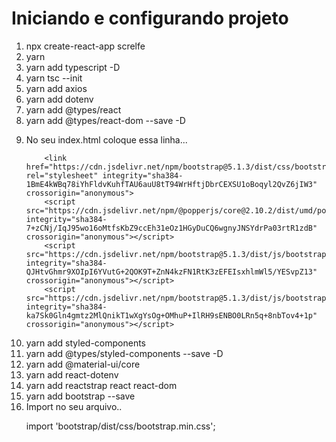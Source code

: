 # Iniciando e configurando projeto 

<ol>
    <li>npx create-react-app screlfe</li>
    <li>yarn</li>
    <li>yarn add typescript -D</li>
    <li>yarn tsc --init</li>
    <li>yarn add axios</li>
    <li>yarn add dotenv</li>
    <li>yarn add @types/react</li>
    <li>yarn add @types/react-dom --save -D</li>
    <li>
        <p>No seu index.html coloque essa linha...</p>
       
            
        <link href="https://cdn.jsdelivr.net/npm/bootstrap@5.1.3/dist/css/bootstrap.min.css" rel="stylesheet" integrity="sha384-1BmE4kWBq78iYhFldvKuhfTAU6auU8tT94WrHftjDbrCEXSU1oBoqyl2QvZ6jIW3" crossorigin="anonymous">
        <script src="https://cdn.jsdelivr.net/npm/@popperjs/core@2.10.2/dist/umd/popper.min.js" integrity="sha384-7+zCNj/IqJ95wo16oMtfsKbZ9ccEh31eOz1HGyDuCQ6wgnyJNSYdrPa03rtR1zdB" crossorigin="anonymous"></script>
        <script src="https://cdn.jsdelivr.net/npm/bootstrap@5.1.3/dist/js/bootstrap.min.js" integrity="sha384-QJHtvGhmr9XOIpI6YVutG+2QOK9T+ZnN4kzFN1RtK3zEFEIsxhlmWl5/YESvpZ13" crossorigin="anonymous"></script>
        <script src="https://cdn.jsdelivr.net/npm/bootstrap@5.1.3/dist/js/bootstrap.bundle.min.js" integrity="sha384-ka7Sk0Gln4gmtz2MlQnikT1wXgYsOg+OMhuP+IlRH9sENBO0LRn5q+8nbTov4+1p" crossorigin="anonymous"></script>
</li>
  <li>yarn add styled-components</li>
    <li>yarn add @types/styled-components --save -D</li>
    <li>yarn add @material-ui/core</li>
    
   <li>yarn add react-dotenv</li>
   <li>yarn add reactstrap react react-dom</li>
   <li>yarn add bootstrap --save</li>
   <li>Import no seu arquivo..
      <p>import 'bootstrap/dist/css/bootstrap.min.css';</p>
   </li>

</ol>
